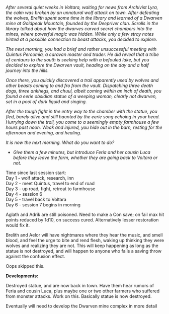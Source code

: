 _After several quiet weeks in Voltara, waiting for news from Archivist Lyra, the calm was broken by an unnatural wolf attack on town. After defeating the wolves, Brelith spent some time in the library and learned of a Dwarven mine at Goldpeak Mountain, founded by the Deepriver clan. Scrolls in the library talked about how the dwarves carved secret chambers into the mines, where powerful magic was hidden. While only a few stray notes hinted at a possible connection to beast attacks, you decided to explore._
 
_The next morning, you had a brief and rather unsuccessful meeting with Quintus Percomia, a caravan master and trader. He did reveal that a tribe of centaurs to the south is seeking help with a befouled lake, but you decided to explore the Dwarven vault, heading on the day and a half journey into the hills._
 
_Once there, you quickly discovered a trail apparently used by wolves and other beasts coming to and fro from the vault. Dispatching three death dogs, three ankhegs, and chuul, albeit coming within an inch of death, you found a eerie obsidian statue of a weeping woman, clearly not dwarven, set in a pool of dark liquid and singing._
 
_After the tough fight in the entry way to the chamber with the statue, you fled, barely alive and still haunted by the eerie song echoing in your head. Hurrying down the trail, you come to a seemingly empty farmhouse a few hours past noon. Weak and injured, you hide out in the barn, resting for the afternoon and evening, and healing._
 
_It is now the next morning. What do you want to do?_
   

- _Give them a few minutes, but introduce Feria and her cousin Luca before they leave the farm, whether they are going back to Voltara or not._

Time since last session start:  
Day 1 - wolf attack, research, inn  
Day 2 - meet Quintus, travel to end of road  
Day 3 - up road, fight, retreat to farmhouse  
Day 4 - session 6  
Day 5 - travel back to Voltara  
Day 6 - session 7 begins in morning

Aglath and Adrik are still poisoned. Need to make a Con save; on fail max hit points reduced by 1d10, on success cured. Alternatively lesser restoration would fix it.
 
Brelith and Aelor will have nightmares where they hear the music, and smell blood, and feel the urge to bite and rend flesh, waking up thinking they were wolves and realizing they are not. This will keep happening as long as the statue is not destroyed, and will happen to anyone who fails a saving throw against the confusion effect.

Oops skipped this.
 
**Developments:**
 
Destroyed statue, and are now back in town. Have them hear rumors of Feria and cousin Luca, plus maybe one or two other farmers who suffered from monster attacks. Work on this. Basically statue is now destroyed.
 
Eventually will need to develop the Dwarven mine complex in more detail
